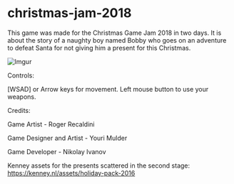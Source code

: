 # christmas-jam-2018
This game was made for the Christmas Game Jam 2018 in two days. It is about the story of a naughty boy named Bobby who goes on an adventure to defeat Santa for not giving him a present for this Christmas.

![Imgur](https://i.imgur.com/zqpv2jk.png)

Controls:

[WSAD] or Arrow keys for movement.
Left mouse button to use your weapons.

Credits:

Game Artist - Roger Recaldini

Game Designer and Artist - Youri Mulder

Game Developer - Nikolay Ivanov

Kenney assets for the presents scattered in the second stage:
https://kenney.nl/assets/holiday-pack-2016
